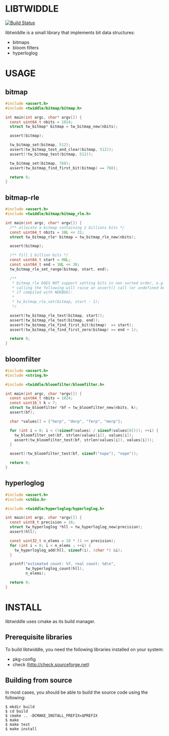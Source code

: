 LIBTWIDDLE
==========
[![Build Status](https://travis-ci.org/fsaintjacques/libtwiddle.svg?branch=develop)](https://travis-ci.org/fsaintjacques/libtwiddle)

libtwiddle is a small library that implements bit data structures:

  * bitmaps
  * bloom filters
  * hyperloglog

USAGE
=====

bitmap
------

```C
#include <assert.h>
#include <twiddle/bitmap/bitmap.h>

int main(int argc, char* argv[]) {
  const uint64_t nbits = 1024;
  struct tw_bitmap* bitmap = tw_bitmap_new(nbits);

  assert(bitmap);

  tw_bitmap_set(bitmap, 512);
  assert(tw_bitmap_test_and_clear(bitmap, 512));
  assert(!tw_bitmap_test(bitmap, 512));

  tw_bitmap_set(bitmap, 768);
  assert(tw_bitmap_find_first_bit(bitmap) == 768);

  return 0;
}
```

bitmap-rle
------

```C
#include <assert.h>
#include <twiddle/bitmap/bitmap_rle.h>

int main(int argc, char* argv[]) {
  /** allocate a bitmap containing 2 billions bits */
  const uint64_t nbits = 1UL << 31;
  struct tw_bitmap_rle* bitmap = tw_bitmap_rle_new(nbits);

  assert(bitmap);

  /** fill 1 billion bits */
  const uint64_t start = 0UL;
  const uint64_t end = 1UL << 30;
  tw_bitmap_rle_set_range(bitmap, start, end);

  /**
   * bitmap_rle DOES NOT support setting bits in non sorted order, e.g.
   * calling the following will raise an assert() call (or undefined behaviour
   * if compiled with NDEBUG):
   *
   * tw_bitmap_rle_set(bitmap, start - 1);
   */

  assert(tw_bitmap_rle_test(bitmap, start));
  assert(tw_bitmap_rle_test(bitmap, end));
  assert(tw_bitmap_rle_find_first_bit(bitmap)  == start);
  assert(tw_bitmap_rle_find_first_zero(bitmap) == end + 1);

  return 0;
}
```

bloomfilter
-----------

```C
#include <assert.h>
#include <string.h>

#include <twiddle/bloomfilter/bloomfilter.h>

int main(int argc, char *argv[]) {
  const uint64_t nbits = 1024;
  const uint16_t k = 7;
  struct tw_bloomfilter *bf = tw_bloomfilter_new(nbits, k);
  assert(bf);

  char *values[] = {"herp", "derp", "ferp", "merp"};

  for (int i = 0; i < ((sizeof(values) / sizeof(values[0]))); ++i) {
    tw_bloomfilter_set(bf, strlen(values[i]), values[i]);
    assert(tw_bloomfilter_test(bf, strlen(values[i]), values[i]));
  }

  assert(!tw_bloomfilter_test(bf, sizeof("nope"), "nope"));

  return 0;
}
```

hyperloglog
-----------

```C
#include <assert.h>
#include <stdio.h>

#include <twiddle/hyperloglog/hyperloglog.h>

int main(int argc, char *argv[]) {
  const uint8_t precision = 16;
  struct tw_hyperloglog *hll = tw_hyperloglog_new(precision);
  assert(hll);

  const uint32_t n_elems = 10 * (1 << precision);
  for (int i = 0; i < n_elems ; ++i) {
    tw_hyperloglog_add(hll, sizeof(i), (char *) &i);
  }

  printf("estimated count: %f, real count: %d\n",
         tw_hyperloglog_count(hll),
         n_elems);

  return 0;
}
```

INSTALL
=======

libtwiddle uses cmake as its build manager.

Prerequisite libraries
----------------------

To build libtwiddle, you need the following libraries installed on
your system:

  * pkg-config
  * check (http://check.sourceforge.net)

Building from source
--------------------

In most cases, you should be able to build the source code using the following:

    $ mkdir build
    $ cd build
    $ cmake .. -DCMAKE_INSTALL_PREFIX=$PREFIX
    $ make
    $ make test
    $ make install
